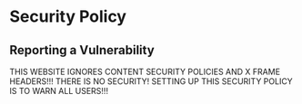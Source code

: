 # Security Policy

## Reporting a Vulnerability
THIS WEBSITE IGNORES CONTENT SECURITY POLICIES AND X FRAME HEADERS!!! THERE IS NO SECURITY! SETTING UP THIS SECURITY POLICY IS TO WARN ALL USERS!!!
